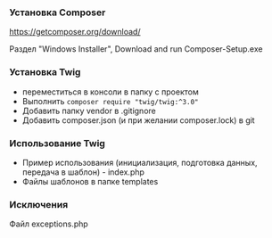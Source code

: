 ### Установка Composer ###
https://getcomposer.org/download/

Раздел "Windows Installer", Download and run Composer-Setup.exe

### Установка Twig ###

- переместиться в консоли в папку с проектом
- Выполнить `composer require "twig/twig:^3.0"`
- Добавить папку vendor в .gitignore 
- Добавить composer.json (и при желании composer.lock) в git

### Использование Twig ###

- Пример использования (инициализация, подготовка данных, передача в шаблон) - index.php
- Файлы шаблонов в папке templates

### Исключения ###
Файл exceptions.php
